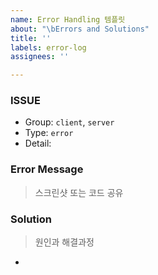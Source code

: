 ```yaml
---
name: Error Handling 템플릿
about: "\bErrors and Solutions"
title: ''
labels: error-log
assignees: ''

---
```


### ISSUE
- Group: `client`, `server`
- Type: `error`
- Detail: 

### Error Message
> 스크린샷 또는 코드 공유

### Solution
> 원인과 해결과정
-
